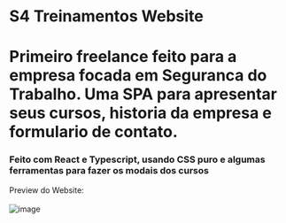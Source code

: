 <h1> S4 Treinamentos Website </h1>

# Primeiro freelance feito para a empresa focada em Seguranca do Trabalho. Uma SPA para apresentar seus cursos, historia da empresa e formulario de contato.
  <h3> Feito com React e Typescript, usando CSS puro e algumas ferramentas para fazer os modais dos cursos </h3>

Preview do Website: <br></br>
  ![image](https://user-images.githubusercontent.com/82119551/218749105-464ed7fe-5051-481c-a501-cc58d3e3c581.png)
